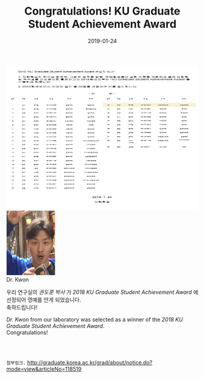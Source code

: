 ﻿---
layout: post
title: "Congratulations! KU Graduate Student Achievement Award"
date: 2019-01-24
excerpt: "Congratulations! KU Graduate Student Achievement Award"
comments: true
---

![ex_screenshot](/assets/img/KDH_award.jpg)
<br/>
![ex_screenshot](/assets/img/kdh.jpg)
<br/>
Dr. Kwon

우리 연구실의 _권도훈 박사_ 가 _2018 KU Graduate Student Achievement Award_ 에 선정되어 영예를 안게 되었습니다.<br/>
축하드립니다!

_Dr. Kwon_ from our laboratory was selected as a winner of the _2018 KU Graduate Student Achievement Award_. <br/>
Congratulations!

<br/>
<br/>

`첨부링크.` http://graduate.korea.ac.kr/grad/about/notice.do?mode=view&articleNo=118519
